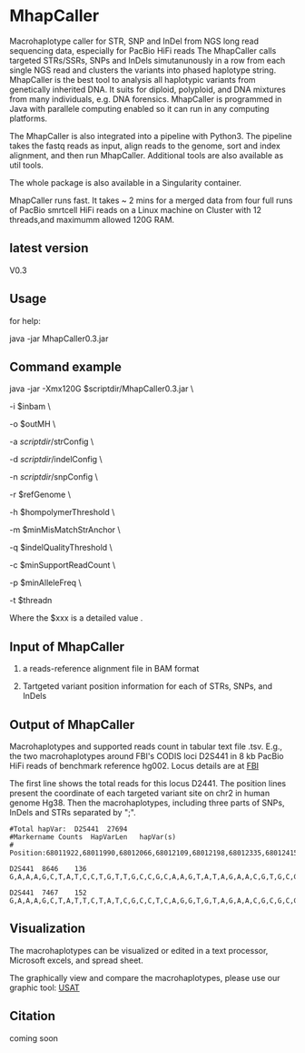 # MhapCaller
Macrohaplotype caller for STR, SNP and InDel from NGS long read sequencing data, especially for PacBio HiFi reads
The MhapCaller calls targeted STRs/SSRs, SNPs and InDels simutanunously in a row from each single NGS read and clusters the variants into phased haplotype string. MhapCaller is the best tool to analysis all haplotypic variants from genetically inherited DNA. It suits for diploid, polyploid, and DNA mixtures from many individuals, e.g. DNA forensics. MhapCaller is programmed in Java with parallele computing enabled so it can run in any computing platforms. 

The MhapCaller is also integrated into a pipeline with Python3. The pipeline takes the fastq reads as input, align reads to the genome, sort and index alignment, and then run MhapCaller. Additional tools are also available as util tools.

The whole package is also available in a Singularity container.

 MhapCaller runs fast. It takes ~ 2 mins for a merged data from four full runs of PacBio smrtcell HiFi reads on a Linux machine on Cluster with 12 threads,and maximumm allowed 120G RAM. 

## latest version
V0.3

## Usage
for help: 

java -jar MhapCaller0.3.jar

## Command example
java -jar -Xmx120G $scriptdir/MhapCaller0.3.jar \

-i $inbam \

-o $outMH \

-a $scriptdir/$strConfig \

-d $scriptdir/$indelConfig  \

-n $scriptdir/$snpConfig  \

-r $refGenome \

-h $hompolymerThreshold \

-m $minMisMatchStrAnchor \

-q $indelQualityThreshold \

-c $minSupportReadCount \

-p $minAlleleFreq \

-t $threadn

Where the $xxx is a detailed value .

## Input of MhapCaller
 1. a reads-reference alignment file in BAM format

 2. Tartgeted variant position information for each of STRs, SNPs, and InDels
 
 ## Output of MhapCaller

Macrohaplotypes and supported reads count in tabular text file .tsv. 
E.g., the two macrohaplotypes around FBI's CODIS loci D2S441 in 8 kb PacBio HiFi reads of benchmark reference hg002. Locus details are at [FBI](https://www.fbi.gov/how-we-can-help-you/dna-fingerprint-act-of-2005-expungement-policy/codis-and-ndis-fact-sheet)
     
The first line shows the total reads for this locus D2441. The position lines present the coordinate of each targeted variant site on chr2 in human genome Hg38. Then the macrohaplotypes, including three parts of SNPs, InDels and STRs separated by ";".
     
    #Total hapVar: 	D2S441	27694	
    #Markername	Counts	HapVarLen	hapVar(s)
    #			Position:68011922,68011990,68012066,68012109,68012198,68012335,68012415,68012463,68012596,68012616,68012754,68012776,68012877,68012888,68013086,68013124,68013388,68013405,68013406,68013664,68013692,68013770,68013988,68014065,68014213,68014245,68014581,68014700,68015087,68015100,68015130,68015131,68015330,68015388,68015498,68015787,68015976,68016033,68016045,68016108,68016576,68016583,68017126,68017147,68017242,68017364,68017504,68017573,68017732,68017739,68018169,68018176,68018322,68018330,68012435,68012478,68012608,68012694,68012722,68012762,68012781,68011917
    
    D2S441	8646	136	
    G,A,A,A,G,C,T,A,T,C,C,T,G,T,T,G,C,C,G,C,A,A,G,T,A,T,A,G,A,A,C,G,T,G,C,G,G,G,T,C,C,G,C,G,G,A,A,C,C,C,T,A,A,G;TA,CACATATATA,CA,CA,CACATATATA,CATATATA,ATGT;TCTATCTATCTATCTATCTATCTATCTATCTATCTATCTATCTA

    D2S441	7467	152	
    G,A,A,A,G,C,T,A,T,T,C,T,A,T,C,G,C,C,T,C,A,G,G,T,G,T,A,G,A,A,C,G,C,G,C,G,G,G,T,C,C,G,C,G,A,A,A,C,C,C,T,G,A,G;T|TAC,CACATATAT|C,CA,CA,CACATATATA,CATATAT,T;TCTATCTATCTATCTATCTATCTATCTATCTATCTATCTATCTATCTATTTATCTATCTA
    
   ## Visualization 
   The macrohaplotypes can be visualized or edited in a text processor, Microsoft excels, and spread sheet.
   
   The graphically view and compare the macrohaplotypes, please use our graphic tool: [USAT](https://github.com/XuewenWangUGA/USAT)
   
   ## Citation
   coming soon





